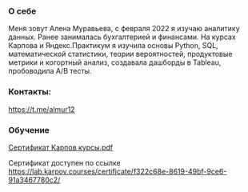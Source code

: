 ### О себе

Меня зовут Алена Муравьева, с февраля 2022 я изучаю аналитику данных. Ранее занималась бухгалтерией и финансами. На курсах Карпова и Яндекс.Практикум я изучила основы Python, SQL, математической статистики, теории вероятностей, продуктовые метрики и когортный анализ, создавала дашборды в Tableau, пробоводила A/B тесты.

### Контакты:
https://t.me/almur12

### Обучение

[Сертификат Карпов курсы.pdf](https://github.com/AlenaMuraveva/AlenaMuraveva/files/12817153/default.ipg)


Сертификат доступен по ссылке https://lab.karpov.courses/certificate/f322c68e-8619-49bf-9ce6-91a3467780c2/
